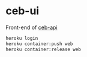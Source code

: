 # ceb-ui

Front-end of [ceb-api](https://github.com/1-irdA/ceb-api)       

```sh
heroku login
heroku container:push web
heroku container:release web
```